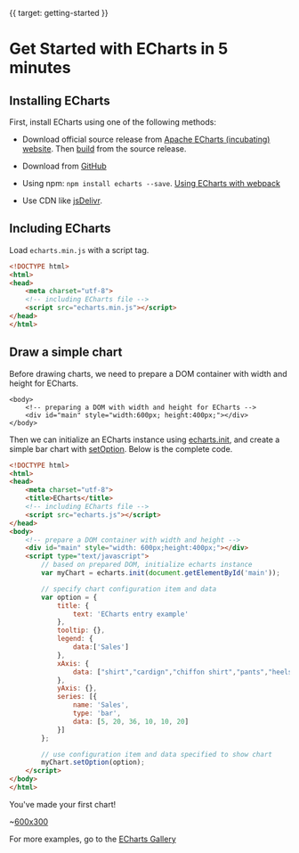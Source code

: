 {{ target: getting-started }}
# Get Started with ECharts in 5 minutes

## Installing ECharts

First, install ECharts using one of the following methods:

* Download official source release from [Apache ECharts (incubating) website](${websitePath}/en/download.html). Then [build](https://github.com/apache/incubator-echarts#build) from the source release.

* Download from [GitHub](https://github.com/apache/incubator-echarts/releases)

* Using npm: `npm install echarts --save`. [Using ECharts with webpack](tutorial.html#Use%20ECharts%20with%20webpack)

* Use CDN like [jsDelivr](https://www.jsdelivr.com/package/npm/echarts).

## Including ECharts

Load `echarts.min.js` with a script tag.

```html
<!DOCTYPE html>
<html>
<head>
    <meta charset="utf-8">
    <!-- including ECharts file -->
    <script src="echarts.min.js"></script>
</head>
</html>
```

## Draw a simple chart

Before drawing charts, we need to prepare a DOM container with width and height for ECharts.

```
<body>
    <!-- preparing a DOM with width and height for ECharts -->
    <div id="main" style="width:600px; height:400px;"></div>
</body>
```

Then we can initialize an ECharts instance using [echarts.init](api.html#echarts.init), and create a simple bar chart with [setOption](api.html#echartsInstance.setOption). Below is the complete code.


```html
<!DOCTYPE html>
<html>
<head>
    <meta charset="utf-8">
    <title>ECharts</title>
    <!-- including ECharts file -->
    <script src="echarts.js"></script>
</head>
<body>
    <!-- prepare a DOM container with width and height -->
    <div id="main" style="width: 600px;height:400px;"></div>
    <script type="text/javascript">
        // based on prepared DOM, initialize echarts instance
        var myChart = echarts.init(document.getElementById('main'));

        // specify chart configuration item and data
        var option = {
            title: {
                text: 'ECharts entry example'
            },
            tooltip: {},
            legend: {
                data:['Sales']
            },
            xAxis: {
                data: ["shirt","cardign","chiffon shirt","pants","heels","socks"]
            },
            yAxis: {},
            series: [{
                name: 'Sales',
                type: 'bar',
                data: [5, 20, 36, 10, 10, 20]
            }]
        };

        // use configuration item and data specified to show chart
        myChart.setOption(option);
    </script>
</body>
</html>
```

You've made your first chart!

~[600x300](${galleryViewPath}doc-example/getting-started&reset=1&edit=1)

For more examples, go to the [ECharts Gallery](${galleryEditorPath}doc-example/getting-started)

